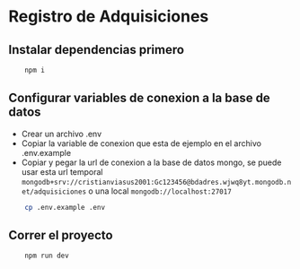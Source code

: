 # Registro de Adquisiciones
## Instalar dependencias primero
```bash
    npm i
```

## Configurar variables de conexion a la base de datos
- Crear un archivo .env
- Copiar la variable de conexion que esta de ejemplo en el archivo .env.example
- Copiar y pegar la url de conexion a la base de datos mongo, se puede usar esta url temporal
 `mongodb+srv://cristianviasus2001:Gc123456@bdadres.wjwq8yt.mongodb.net/adquisiciones` o una local
 `mongodb://localhost:27017`
```bash
    cp .env.example .env
```

## Correr el proyecto
```bash
    npm run dev
```